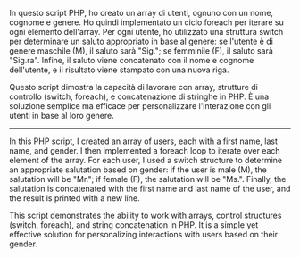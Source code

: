 In questo script PHP, ho creato un array di utenti, ognuno con un nome, cognome e genere. Ho quindi implementato un ciclo foreach per iterare su ogni elemento dell'array. Per ogni utente, ho utilizzato una struttura switch per determinare un saluto appropriato in base al genere: se l'utente è di genere maschile (M), il saluto sarà "Sig."; se femminile (F), il saluto sarà "Sig.ra". Infine, il saluto viene concatenato con il nome e cognome dell'utente, e il risultato viene stampato con una nuova riga.

Questo script dimostra la capacità di lavorare con array, strutture di controllo (switch, foreach), e concatenazione di stringhe in PHP. È una soluzione semplice ma efficace per personalizzare l'interazione con gli utenti in base al loro genere.

--------------------------------------------------------------------------------------------------------------------------------------------------------------


In this PHP script, I created an array of users, each with a first name, last name, and gender. I then implemented a foreach loop to iterate over each element of the array. For each user, I used a switch structure to determine an appropriate salutation based on gender: if the user is male (M), the salutation will be "Mr."; if female (F), the salutation will be "Ms.". Finally, the salutation is concatenated with the first name and last name of the user, and the result is printed with a new line.

This script demonstrates the ability to work with arrays, control structures (switch, foreach), and string concatenation in PHP. It is a simple yet effective solution for personalizing interactions with users based on their gender.

